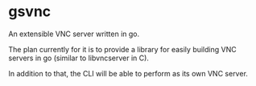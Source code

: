 # gsvnc

An extensible VNC server written in go.

The plan currently for it is to provide a library for easily building VNC servers in go (similar to libvncserver in C).

In addition to that, the CLI will be able to perform as its own VNC server.